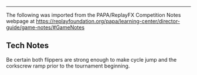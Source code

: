***
The following was imported from the PAPA/ReplayFX Competition Notes webpage at https://replayfoundation.org/papa/learning-center/director-guide/game-notes/#GameNotes
## Tech Notes
            
Be certain both flippers are strong enough to make cycle jump and the corkscrew ramp prior to the tournament beginning.
